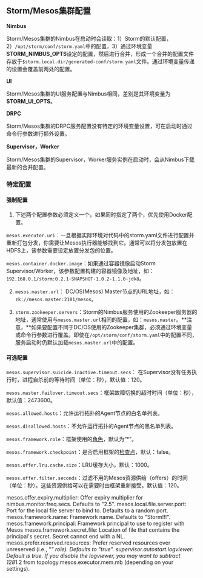 ## Storm/Mesos集群配置

**Nimbus**

Storm/Mesos集群的Nimbus在启动时会读取：1）Storm的默认配置，2）`/opt/storm/conf/storm.yaml`中的配置，3）通过环境变量**STORM_NIMBUS_OPTS**设定的配置，然后进行合并，形成一个合并的配置文件存放于`$storm.local.dir/generated-conf/storm.yaml`文件。通过环境变量传递的设置会覆盖前两处的配置。

**UI**

Storm/Mesos集群的UI服务配置与Nimbus相同，差别是其环境变量为**STORM_UI_OPTS**。

**DRPC**

Storm/Mesos集群的DRPC服务配置没有特定的环境变量设置，可在启动时通过命令行参数进行额外设置。

**Supervisor，Worker**

Storm/Mesos集群的Supervisor，Worker服务实例在启动时，会从Nimbus下载最新的合并配置。

### 特定配置

#### 强制配置

1. 下述两个配置参数必须定义一个，如果同时指定了两个，优先使用Docker配置。
  
  `mesos.executor.uri`：一旦根据实际环境对代码中的storm.yaml文件进行配置并重新打包分发，你需要让Mesos执行器能够找到它。通常可以将分发包放置在HDFS上，该参数需要设定放置分发包的位置。

  `mesos.container.docker.image`：如果通过容器镜像启动Storm Supervisor/Worker，该参数配置构建的容器镜像及地址，如：`192.168.0.1/storm:0.2.1-SNAPSHOT-1.0.2-1.1.0-jdk8`。

2. `mesos.master.url`： DC/OS(Mesos) Master节点的URL地址，如：`zk://mesos.master:2181/mesos`。

3. `storm.zookeeper.servers`：Storm的Nimbus服务使用的Zookeeper服务器的地址，通常使用与`mesos.master.url`相同的配置，如：`mesos.master`。**注意，**如果要配置不同于DC/OS使用的Zookeeper集群，必须通过环境变量或命令行参数进行覆盖。即使在`/opt/storm/conf/storm.yaml`中的配置不同，服务启动时仍默认加载`mesos.master.url`中的配置。

#### 可选配置

`mesos.supervisor.suicide.inactive.timeout.secs`： 在Supervisor没有任务执行时，进程自杀前的等待时间（单位：秒），默认值：120。

`mesos.master.failover.timeout.secs`：框架故障切换的超时时间（单位：秒），默认值：2473600。




`mesos.allowed.hosts`：允许运行拓扑的Agent节点的白名单列表。

`mesos.disallowed.hosts`：不允许运行拓扑的Agent节点的黑名单列表。

`mesos.framework.role`：框架使用的[角色](/dcos-mesos-roles.md)，默认为“*”。

`mesos.framework.checkpoint`：是否启用框架的[检查点](/dcos-mesos-agent-recovery.md)，默认：false。

`mesos.offer.lru.cache.size`：LRU缓存大小，默认：1000。

`mesos.offer.filter.seconds`：过滤不用的Mesos资源供给（offers）的时间（单位：秒）。这些资源供给可以在需要时由框架重新接受。默认值：120。

mesos.offer.expiry.multiplier: Offer expiry multiplier for nimbus.monitor.freq.secs. Defaults to "2.5".
mesos.local.file.server.port: Port for the local file server to bind to. Defaults to a random port.
mesos.framework.name: Framework name. Defaults to "Storm!!!".
mesos.framework.principal: Framework principal to use to register with Mesos
mesos.framework.secret.file: Location of file that contains the principal's secret. Secret cannot end with a NL.
mesos.prefer.reserved.resources: Prefer reserved resources over unreserved (i.e., "*" role). Defaults to "true".
supervisor.autostart.logviewer: Default is true. If you disable the logviewer, you may want to subtract 128*1.2 from topology.mesos.executor.mem.mb (depending on your settings).